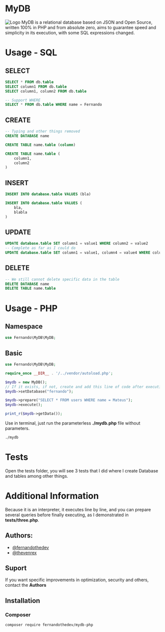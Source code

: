 
# MyDB
![Logo](https://github.com/FernandoTheDev/mydb/assets/133247564/1e41fc90-e44a-44ab-9999-595d610b74f3)
MyDB is a relational database based on JSON and Open Source, written 100% in PHP and from absolute zero, aims to guarantee speed and simplicity in its execution, with some SQL expressions changed.

# Usage - SQL

## SELECT
```sql 
SELECT * FROM db.table
SELECT column1 FROM db.table
SELECT column1, column2 FROM db.table

-- Support WHERE 
SELECT * FROM db.table WHERE name = Fernando 
```

## CREATE
```sql 
-- Typing and other things removed
CREATE DATABASE name

CREATE TABLE name.table (column)

CREATE TABLE name.table (
    column1,
    column2
)
```

## INSERT
```sql 
INSERT INTO database.table VALUES (bla)

INSERT INTO database.table VALUES (
    bla,
    blabla
)
```
## UPDATE
```sql 
UPDATE database.table SET column1 = value1 WHERE column2 = value2
-- Complete as far as I could do
UPDATE database.table SET column1 = value1, column4 = value4 WHERE column2 = value2 AND column3 = value3
```
## DELETE
```sql 
-- We still cannot delete specific data in the table
DELETE DATABASE name
DELETE TABLE name.table
```

# Usage - PHP
## Namespace
```php
use Fernando\MyDB\MyDB;
```
## Basic
```php
use Fernando\MyDB\MyDB;

require_once __DIR__ . '/../vendor/autoload.php';

$mydb = new MyDB();
// If it exists, if not, create and add this line of code after executing the query
$mydb->setDatabase("fernando");

$mydb->prepare("SELECT * FROM users WHERE name = Mateus");
$mydb->execute();

print_r($mydb->getData());
```

 Use in terminal, just run the parameterless **./mydb.php** file without parameters.
```bash
./mydb
```

# Tests
Open the tests folder, you will see 3 tests that I did where I create Database and tables among other things.

# Additional Information
Because it is an interpreter, it executes line by line, and you can prepare several queries before finally executing, as I demonstrated in **tests/three.php**.

## Authors:
- [@fernandothedev](t.me/fernandothedev)
- [@thevenrex](t.me/thevenrex)

## Suport
If you want specific improvements in optimization, security and others, contact the **Authors**

## Installation 
### Composer
```bash 
composer require fernandothedev/mydb-php
```
